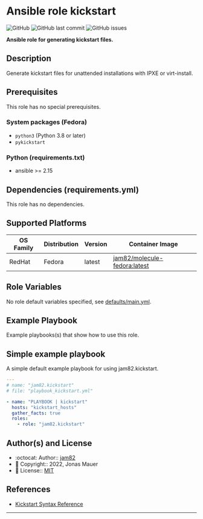 # Ansible role kickstart

![GitHub](https://img.shields.io/github/license/jam82/ansible-role-kickstart) ![GitHub last commit](https://img.shields.io/github/last-commit/jam82/ansible-role-kickstart) ![GitHub issues](https://img.shields.io/github/issues-raw/jam82/ansible-role-kickstart)

**Ansible role for generating kickstart files.**

## Description

Generate kickstart files for unattended installations with IPXE or virt-install.

## Prerequisites

This role has no special prerequisites.

### System packages (Fedora)

- `python3` (Python 3.8 or later)
- `pykickstart`

### Python (requirements.txt)

- ansible >= 2.15

## Dependencies (requirements.yml)

This role has no dependencies.

## Supported Platforms

| OS Family | Distribution | Version | Container Image |
|-----------|--------------|---------|-----------------|
| RedHat | Fedora | latest | [jam82/molecule-fedora:latest]( https://hub.docker.com/r/jam82/molecule-fedora ) |

## Role Variables

No role default variables specified, see [defaults/main.yml](defaults/main.yml).

## Example Playbook

Example playbooks(s) that show how to use this role.

## Simple example playbook

A simple default example playbook for using jam82.kickstart.
```yaml
---
# name: "jam82.kickstart"
# file: "playbook_kickstart.yml"

- name: "PLAYBOOK | kickstart"
  hosts: "kickstart_hosts"
  gather_facts: true
  roles:
    - role: "jam82.kickstart"
```

## Author(s) and License

- :octocat:                 Author::    [jam82](https://github.com/jam82)
- :triangular_flag_on_post: Copyright:: 2022, Jonas Mauer
- :page_with_curl:          License::   [MIT](LICENSE)

## References

- [Kickstart Syntax Reference](https://docs.fedoraproject.org/en-US/fedora/f36/install-guide/appendixes/Kickstart_Syntax_Reference/)

---
